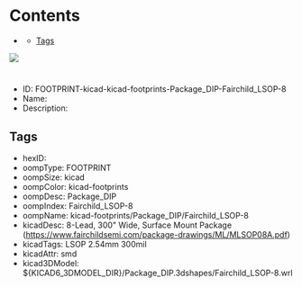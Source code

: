 



Contents
========

* [](#)
	* [Tags](#tags)
  
![][im]
# 

- ID: FOOTPRINT-kicad-kicad-footprints-Package_DIP-Fairchild_LSOP-8
- Name: 
- Description: 

## Tags

- hexID: 
- oompType: FOOTPRINT
- oompSize: kicad
- oompColor: kicad-footprints
- oompDesc: Package_DIP
- oompIndex: Fairchild_LSOP-8
- oompName: kicad-footprints/Package_DIP/Fairchild_LSOP-8
- kicadDesc: 8-Lead, 300\" Wide, Surface Mount Package (https://www.fairchildsemi.com/package-drawings/ML/MLSOP08A.pdf)
- kicadTags: LSOP 2.54mm 300mil
- kicadAttr: smd
- kicad3DModel: ${KICAD6_3DMODEL_DIR}/Package_DIP.3dshapes/Fairchild_LSOP-8.wrl



[im]: image.png
